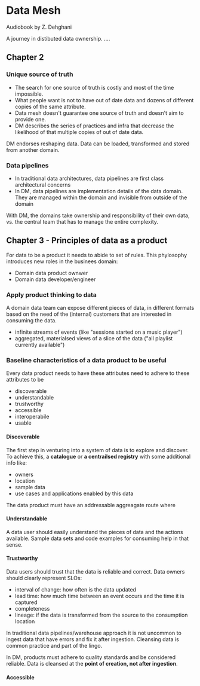 # Data Mesh

Audiobook by Z. Dehghani

A journey in distibuted data ownership.
....

## Chapter 2

### Unique source of truth

- The search for one source of truth is costly and most of the time impossible. 
- What people want is not to have out of date data and dozens of different copies of the same attribute. 
- Data mesh doesn't guarantee one source of truth and doesn't aim to provide one. 
- DM describes the series of practices and infra that decrease the likelihood of that multiple copies of out of date data.

DM endorses reshaping data. Data can be loaded, transformed and stored from another domain.

### Data pipelines

- In traditional data architectures, data pipelines are first class architectural concerns
- In DM, data pipelines are implementation details of the data domain. They are managed within the domain and invisible from outside of the domain

With DM, the domains take ownership and responsibility of their own data, vs. the central team that has to manage the entire complexity.

## Chapter 3 - Principles of data as a product

For data to be a product it needs to abide to set of rules.
This phylosophy introduces new roles in the businees domain:

- Domain data product ownwer
- Domain data developer/engineer

### Apply product thinking to data

A domain data team can expose different pieces of data, in different formats based on the need of the (internal) customers that are interested in consuming the data.

- infinite streams of events (like "sessions started on a music player")
- aggregated, materialsed views of a slice of the data ("all playlist currently available")

### Baseline characteristics of a data product to be useful

Every data product needs to have these attributes need to adhere to these attributes to be 

- discoverable
- understandable
- trustworthy
- accessible
- interoperabile 
- usable

#### Discoverable
The first step in venturing into a system of data is to explore and discover. 
To achieve this, a **catalogue** or **a centrailsed registry** with some additional info like:

- owners
- location
- sample data
- use cases and applications enabled by this data

The data product must have an addressable aggreagate route where

#### Understandable

A data user should easily understand the pieces of data and the actions available.
Sample data sets and code examples for consuming help in that sense.

#### Trustworthy

Data users should trust that the data is reliable and correct.
Data owners should clearly represent SLOs:

- interval of change: how often is the data updated
- lead time: how much time between an event occurs and the time it is captured
- completeness
- lineage: if the data is transformed from the source to the consumption location

In traditional data pipelines/warehouse approach it is not uncommon to ingest data that have errors and fix it after ingestion. Cleansing data is common practice and part of the lingo.

In DM, products must adhere to quality standards and  be considered reliable. Data is cleansed at the **point of creation, not after ingestion**.

#### Accessible